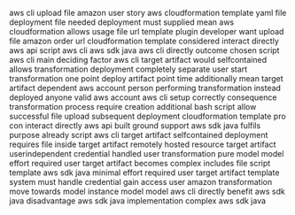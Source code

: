 aws cli upload file amazon user story aws cloudformation template yaml file deployment file needed deployment must supplied mean aws cloudformation allows usage file url template plugin developer want upload file amazon order url cloudformation template considered interact directly aws api script aws cli aws sdk java aws cli directly outcome chosen script aws cli main deciding factor aws cli target artifact would selfcontained allows transformation deployment completely separate user start transformation one point deploy artifact point time additionally mean target artifact dependent aws account person performing transformation instead deployed anyone valid aws account aws cli setup correctly consequence transformation process require creation additional bash script allow successful file upload subsequent deployment cloudformation template pro con interact directly aws api built ground support aws sdk java fulfils purpose already script aws cli target artifact selfcontained deployment requires file inside target artifact remotely hosted resource target artifact userindependent credential handled user transformation pure model model effort required user target artifact becomes complex includes file script template aws sdk java minimal effort required user target artifact template system must handle credential gain access user amazon transformation move towards model instance model model aws cli directly benefit aws sdk java disadvantage aws sdk java implementation complex aws sdk java